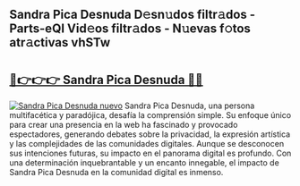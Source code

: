 ## Sandra Pica Desnuda D𝚎sn𝚞dos filtr𝚊dos - Parts-eQI Vid𝚎os filtr𝚊dos - N𝚞evas f𝚘tos atr𝚊ctivas vhSTw

# <h2><a href="http://mb9akz.tromn.icu/?c=Sandra+Pica+Desnuda">🔗👉👉👉 Sandra Pica Desnuda 🔗🔗</a></h2>

[![Sandra Pica Desnuda nuevo](https://i.imgur.com/pEAQMta.gif)](http://mb9akz.tromn.icu/?c=Sandra+Pica+Desnuda)
Sandra Pica Desnuda, una persona multifacética y paradójica, desafía la comprensión simple. Su enfoque único para crear una presencia en la web ha fascinado y provocado espectadores, generando debates sobre la privacidad, la expresión artística y las complejidades de las comunidades digitales. Aunque se desconocen sus intenciones futuras, su impacto en el panorama digital es profundo. Con una determinación inquebrantable y un encanto innegable, el impacto de Sandra Pica Desnuda en la comunidad digital es inmenso.
